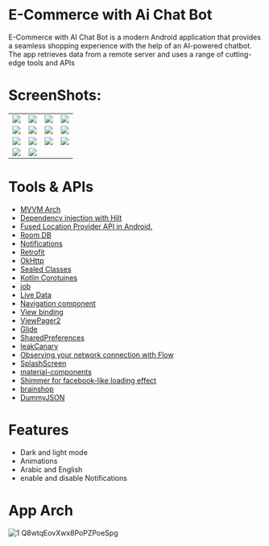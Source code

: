 # E-Commerce with Ai Chat Bot

E-Commerce with AI Chat Bot is a modern Android application that provides a seamless shopping experience with the help of an AI-powered chatbot. The app retrieves data from a remote server and uses a range of cutting-edge tools and APIs
# ScreenShots:
<table>
  <tr>
        <td><img src="https://user-images.githubusercontent.com/72602749/235357359-139c6887-276f-425f-9372-463ba36fedae.jpg"></td>
        <td><img src="https://user-images.githubusercontent.com/72602749/235357360-d8aea2a6-37f3-43c4-b0f7-90f7f56816fe.jpg"></td>
        <td><img src="https://user-images.githubusercontent.com/72602749/235357362-b8469527-3c13-464d-9ab5-395caeb7abdc.jpg"></td>
        <td><img src="https://user-images.githubusercontent.com/72602749/235357363-af9e7b05-f2c3-4ede-ad6f-567934300c0b.jpg"></td>
  </tr>
  
  <tr>
    <td><img src="https://user-images.githubusercontent.com/72602749/235357356-bd656bb8-e47b-40d6-bf5f-d01e3ef8c872.jpg"></td>
    <td><img src="https://user-images.githubusercontent.com/72602749/235357943-e639c590-4761-4f71-8c61-20632ec61b11.jpg"></td>
    <td><img src="https://user-images.githubusercontent.com/72602749/235358152-5e4cdba8-961e-456e-ae3f-708397ddd6b7.jpg"></td>
    <td><img src="https://user-images.githubusercontent.com/72602749/235358154-ebae5c5c-aa8e-4e4a-8548-300fb849c3a5.jpg"></td>
    
  
    
    
  </tr>
  <tr>
    <td><img src="https://user-images.githubusercontent.com/72602749/235357367-efa86eec-70d0-437a-b6f7-a9390dd53d83.jpg"></td>
    <td><img src="https://user-images.githubusercontent.com/72602749/235357368-611202cf-fe64-438b-ab7b-f5f9be4c8dcc.jpg"></td>
    <td><img src="https://user-images.githubusercontent.com/72602749/235357370-599a2fe9-19b9-41e7-9c33-e346687050f6.jpg"></td>
    <td><img src="https://user-images.githubusercontent.com/72602749/235357358-9ec16a01-4bf7-4e76-9e1f-dc23ccfbee46.jpg"></td>

  </tr>
  <tr>
    <td><img src="https://user-images.githubusercontent.com/72602749/235357372-d7e22491-8842-490f-9a4f-1f2ddaf1736d.jpg"></td>
    <td><img src="https://user-images.githubusercontent.com/72602749/235357375-9ce6d170-5b0e-44a9-acb6-0d3946a9aa6d.jpg"></td>
  </tr>
</table>

# Tools & APIs

* [MVVM Arch](https://www.toptal.com/android/android-apps-mvvm-with-clean-architecture)
* [ Dependency injection with Hilt](https://developer.android.com/training/dependency-injection/hilt-android)
* [ Fused Location Provider API in Android.](https://developers.google.com/location-context/fused-location-provider)
* [ Room DB](https://developer.android.com/training/data-storage/room)
* [ Notifications](https://developer.android.com/develop/ui/views/notifications/build-notification)
* [Retrofit](https://www.youtube.com/watch?v=t6Sql3WMAnk)
* [OkHttp](https://square.github.io/okhttp/)
* [Sealed Classes](https://www.boltuix.com/2021/10/sealed-classes-handle-api-responses-in.html)
* [Kotlin Corotuines](https://kotlinlang.org/docs/coroutines-overview.html)
* [job](https://kotlinlang.org/api/kotlinx.coroutines/kotlinx-coroutines-core/kotlinx.coroutines/-job/)
* [Live Data](https://developer.android.com/reference/androidx/lifecycle/LiveData)
* [Navigation component](https://developer.android.com/guide/navigation/navigation-getting-started)
* [View binding](https://developer.android.com/topic/libraries/view-binding)
* [ViewPager2](https://developer.android.com/reference/kotlin/androidx/viewpager2/widget/ViewPager2)
* [Glide](https://github.com/bumptech/glide)
* [SharedPreferences](https://developer.android.com/reference/android/content/SharedPreferences)
* [leakCanary](https://github.com/square/leakcanary)
* [Observing your network connection with Flow](https://markonovakovic.medium.com/android-better-internet-connection-monitoring-with-kotlin-flow-feac139e2a3)
* [SplashScreen](https://medium.com/@declannnadozie/create-a-splash-screen-in-android-with-kotlin-coroutines-and-fragment-da27fb1a946a)
* [material-components](https://github.com/material-components/material-components-android)
* [Shimmer for facebook-like loading effect](https://medium.com/mindorks/android-design-shimmer-effect-fa7f74c68a93)
* [brainshop](https://brainshop.ai/brain/174851/training)
* [DummyJSON](https://dummyjson.com/)


# Features 
* Dark and light mode
* Animations
* Arabic and English
* enable and disable Notifications

# App Arch
![1 Q8wtqEovXwx8PoPZPoeSpg](https://user-images.githubusercontent.com/72602749/235357018-b144c8fa-2f06-478f-a67f-9fce58e86f06.png)

